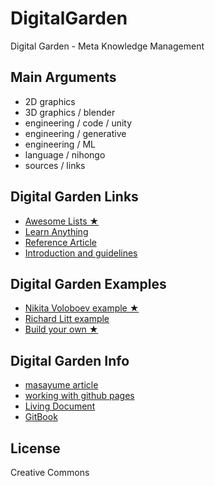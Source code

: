 # DigitalGarden
Digital Garden - Meta Knowledge Management

## Main Arguments

- 2D graphics
- 3D graphics / blender
- engineering / code / unity
- engineering / generative
- engineering / ML
- language / nihongo
- sources / links

## Digital Garden Links

- [Awesome Lists ★](https://github.com/sindresorhus/awesome)
- [Learn Anything](https://github.com/learn-anything/learn-anything)
- [Reference Article](https://dev.to/aurelio/how-i-remember-everything-i-learn-19mi)
- [Introduction and guidelines](https://wiki.nikitavoloboev.xyz/)

## Digital Garden Examples

- [Nikita Voloboev example ★](https://github.com/nikitavoloboev/knowledge)
- [Richard Litt example](https://github.com/RichardLitt/meta-knowledge)
- [Build your own ★](https://github.com/danistefanovic/build-your-own-x)

## Digital Garden Info

- [masayume article](https://www.masayume.it/blog/content/digital-garden-self-wiki)
- [working with github pages](https://docs.github.com/en/free-pro-team@latest/github/working-with-github-pages)
- [Living Document](https://en.wikipedia.org/wiki/Living_document)
- [GitBook](https://github.com/GitbookIO)

## License

Creative Commons

